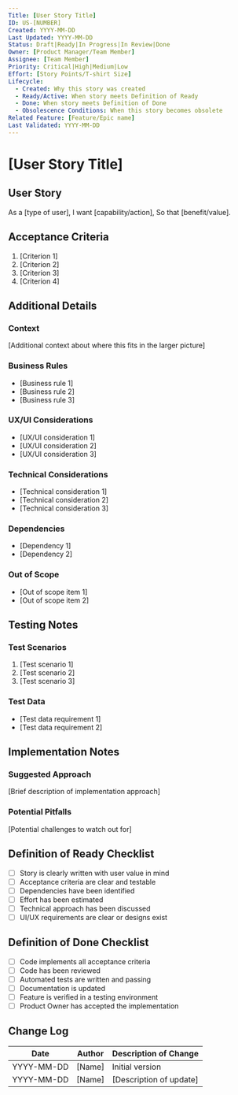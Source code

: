 ```yaml
---
Title: [User Story Title]
ID: US-[NUMBER]
Created: YYYY-MM-DD
Last Updated: YYYY-MM-DD
Status: Draft|Ready|In Progress|In Review|Done
Owner: [Product Manager/Team Member]
Assignee: [Team Member]
Priority: Critical|High|Medium|Low
Effort: [Story Points/T-shirt Size]
Lifecycle:
  - Created: Why this story was created
  - Ready/Active: When story meets Definition of Ready
  - Done: When story meets Definition of Done
  - Obsolescence Conditions: When this story becomes obsolete
Related Feature: [Feature/Epic name]
Last Validated: YYYY-MM-DD
---
```


# [User Story Title]

## User Story

As a [type of user],
I want [capability/action],
So that [benefit/value].

## Acceptance Criteria

1. [Criterion 1]
2. [Criterion 2]
3. [Criterion 3]
4. [Criterion 4]

## Additional Details

### Context
[Additional context about where this fits in the larger picture]

### Business Rules
- [Business rule 1]
- [Business rule 2]
- [Business rule 3]

### UX/UI Considerations
- [UX/UI consideration 1]
- [UX/UI consideration 2]
- [UX/UI consideration 3]

### Technical Considerations
- [Technical consideration 1]
- [Technical consideration 2]
- [Technical consideration 3]

### Dependencies
- [Dependency 1]
- [Dependency 2]

### Out of Scope
- [Out of scope item 1]
- [Out of scope item 2]

## Testing Notes

### Test Scenarios
1. [Test scenario 1]
2. [Test scenario 2]
3. [Test scenario 3]

### Test Data
- [Test data requirement 1]
- [Test data requirement 2]

## Implementation Notes

### Suggested Approach
[Brief description of implementation approach]

### Potential Pitfalls
[Potential challenges to watch out for]

## Definition of Ready Checklist
- [ ] Story is clearly written with user value in mind
- [ ] Acceptance criteria are clear and testable
- [ ] Dependencies have been identified
- [ ] Effort has been estimated
- [ ] Technical approach has been discussed
- [ ] UI/UX requirements are clear or designs exist

## Definition of Done Checklist
- [ ] Code implements all acceptance criteria
- [ ] Code has been reviewed
- [ ] Automated tests are written and passing
- [ ] Documentation is updated
- [ ] Feature is verified in a testing environment
- [ ] Product Owner has accepted the implementation

## Change Log

| Date | Author | Description of Change |
|------|--------|------------------------|
| YYYY-MM-DD | [Name] | Initial version |
| YYYY-MM-DD | [Name] | [Description of update] |
